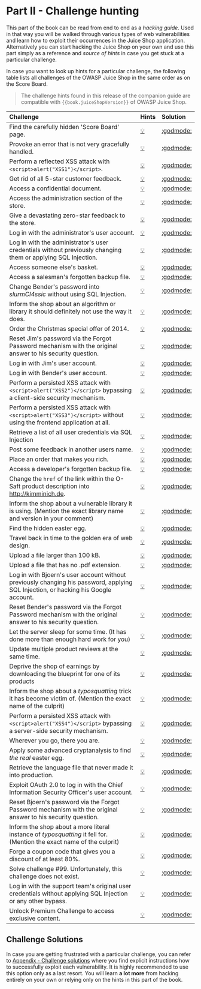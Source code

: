 # Part II - Challenge hunting

This part of the book can be read from end to end as a _hacking guide_.
Used in that way you will be walked through various types of web
vulnerabilities and learn how to exploit their occurrences in the Juice
Shop application. Alternatively you can start hacking the Juice Shop on
your own and use this part simply as a reference and _source of hints_
in case you get stuck at a particular challenge.

In case you want to look up hints for a particular challenge, the
following table lists all challenges of the OWASP Juice Shop in the same
order as on the Score Board.

> The challenge hints found in this release of the companion guide are
> compatible with `{{book.juiceShopVersion}}` of OWASP Juice Shop.

| Challenge                                                                                                                          | Hints                                                                                                                                     | Solution                                                                                                                                           |
|:-----------------------------------------------------------------------------------------------------------------------------------|:------------------------------------------------------------------------------------------------------------------------------------------|:---------------------------------------------------------------------------------------------------------------------------------------------------|
| Find the carefully hidden 'Score Board' page.                                                                                      | [  :bulb:  ](score-board.md#find-the-carefully-hidden-score-board-page)                                                                   | [ :godmode: ](../appendix/solutions.md#find-the-carefully-hidden-score-board-page)                                                                 |
| Provoke an error that is not very gracefully handled.                                                                              | [  :bulb:  ](leakage.md#provoke-an-error-that-is-not-very-gracefully-handled)                                                             | [ :godmode: ](../appendix/solutions.md#provoke-an-error-that-is-not-very-gracefully-handled)                                                       |
| Perform a reflected XSS attack with `<script>alert("XSS1")</script>`.                                                              | [  :bulb:  ](xss.md#perform-a-reflected-xss-attack)                                                                                       | [ :godmode: ](../appendix/solutions.md#perform-a-reflected-xss-attack)                                                                             |
| Get rid of all 5-star customer feedback.                                                                                           | [  :bulb:  ](privilege-escalation.md#get-rid-of-all-5-star-customer-feedback)                                                             | [ :godmode: ](../appendix/solutions.md#get-rid-of-all-5-star-customer-feedback)                                                                    |
| Access a confidential document.                                                                                                    | [  :bulb:  ](forgotten-content.md#access-a-confidential-document)                                                                         | [ :godmode: ](../appendix/solutions.md#access-a-confidential-document)                                                                             |
| Access the administration section of the store.                                                                                    | [  :bulb:  ](privilege-escalation.md#access-the-administration-section-of-the-store)                                                      | [ :godmode: ](../appendix/solutions.md#access-the-administration-section-of-the-store)                                                             |
| Give a devastating zero-star feedback to the store.                                                                                | [  :bulb:  ](validation.md#give-a-devastating-zero-star-feedback-to-the-store)                                                            | [ :godmode: ](../appendix/solutions.md#give-a-devastating-zero-star-feedback-to-the-store)                                                         |
| Log in with the administrator's user account.                                                                                      | [  :bulb:  ](sqli.md#log-in-with-the-administrators-user-account)                                                                         | [ :godmode: ](../appendix/solutions.md#log-in-with-the-administrators-user-account)                                                                |
| Log in with the administrator's user credentials without previously changing them or applying SQL Injection.                       | [  :bulb:  ](weak-security.md#log-in-with-the-administrators-user-credentials-without-previously-changing-them-or-applying-sql-injection) | [ :godmode: ](../appendix/solutions.md#log-in-with-the-administrators-user-credentials-without-previously-changing-them-or-applying-sql-injection) |
| Access someone else's basket.                                                                                                      | [  :bulb:  ](privilege-escalation.md#access-someone-elses-basket)                                                                         | [ :godmode: ](../appendix/solutions.md#access-someone-elses-basket)                                                                                |
| Access a salesman's forgotten backup file.                                                                                         | [  :bulb:  ](forgotten-content.md#access-a-salesmans-forgotten-backup-file)                                                               | [ :godmode: ](../appendix/solutions.md#access-a-salesmans-forgotten-backup-file)                                                                   |
| Change Bender's password into _slurmCl4ssic_ without using SQL Injection.                                                          | [  :bulb:  ](csrf.md#change-benders-password-into-slurmcl4ssic-without-using-sql-injection)                                               | [ :godmode: ](../appendix/solutions.md#change-benders-password-into-slurmcl4ssic-without-using-sql-injection)                                      |
| Inform the shop about an algorithm or library it should definitely not use the way it does.                                        | [  :bulb:  ](crypto.md#inform-the-shop-about-an-algorithm-or-library-it-should-definitely-not-use-the-way-it-does)                        | [ :godmode: ](../appendix/solutions.md#inform-the-shop-about-an-algorithm-or-library-it-should-definitely-not-use-the-way-it-does)                 |
| Order the Christmas special offer of 2014.                                                                                         | [  :bulb:  ](sqli.md#order-the-christmas-special-offer-of-2014)                                                                           | [ :godmode: ](../appendix/solutions.md#order-the-christmas-special-offer-of-2014)                                                                  |
| Reset Jim's password via the Forgot Password mechanism with the original answer to his security question.                          | [  :bulb:  ](sensitive-data.md#reset-jims-password-via-the-forgot-password-mechanism)                                                     | [ :godmode: ](../appendix/solutions.md#reset-jims-password-via-the-forgot-password-mechanism)                                                      |
| Log in with Jim's user account.                                                                                                    | [  :bulb:  ](sqli.md#log-in-with-jims-user-account)                                                                                       | [ :godmode: ](../appendix/solutions.md#log-in-with-jims-user-account)                                                                              |
| Log in with Bender's user account.                                                                                                 | [  :bulb:  ](sqli.md#log-in-with-benders-user-account)                                                                                    | [ :godmode: ](../appendix/solutions.md#log-in-with-benders-user-account)                                                                           |
| Perform a persisted XSS attack with `<script>alert("XSS2")</script>` bypassing a client-side security mechanism.                   | [  :bulb:  ](xss.md#perform-a-persisted-xss-attack-bypassing-a-client-side-security-mechanism)                                            | [ :godmode: ](../appendix/solutions.md#perform-a-persisted-xss-attack-bypassing-a-client-side-security-mechanism)                                  |
| Perform a persisted XSS attack with `<script>alert("XSS3")</script>` without using the frontend application at all.                | [  :bulb:  ](xss.md#perform-a-persisted-xss-attack-without-using-the-frontend-application-at-all)                                         | [ :godmode: ](../appendix/solutions.md#perform-a-persisted-xss-attack-without-using-the-frontend-application-at-all)                               |
| Retrieve a list of all user credentials via SQL Injection                                                                          | [  :bulb:  ](sqli.md#retrieve-a-list-of-all-user-credentials-via-sql-injection)                                                           | [ :godmode: ](../appendix/solutions.md#retrieve-a-list-of-all-user-credentials-via-sql-injection)                                                  |
| Post some feedback in another users name.                                                                                          | [  :bulb:  ](privilege-escalation.md#post-some-feedback-in-another-users-name)                                                            | [ :godmode: ](../appendix/solutions.md#post-some-feedback-in-another-users-name)                                                                   |
| Place an order that makes you rich.                                                                                                | [  :bulb:  ](validation.md#place-an-order-that-makes-you-rich)                                                                            | [ :godmode: ](../appendix/solutions.md#place-an-order-that-makes-you-rich)                                                                         |
| Access a developer's forgotten backup file.                                                                                        | [  :bulb:  ](forgotten-content.md#access-a-developers-forgotten-backup-file)                                                              | [ :godmode: ](../appendix/solutions.md#access-a-developers-forgotten-backup-file)                                                                  |
| Change the `href` of the link within the O-Saft product description into http://kimminich.de.                                      | [  :bulb:  ](privilege-escalation.md#change-the-href-of-the-link-within-the-o-saft-product-description)                                   | [ :godmode: ](../appendix/solutions.md#change-the-href-of-the-link-within-the-o-saft-product-description)                                          |
| Inform the shop about a vulnerable library it is using. (Mention the exact library name and version in your comment)               | [  :bulb:  ](vulnerable-components.md#inform-the-shop-about-a-vulnerable-library-it-is-using)                                             | [ :godmode: ](../appendix/solutions.md#inform-the-shop-about-a-vulnerable-library-it-is-using)                                                     |
| Find the hidden easter egg.                                                                                                        | [  :bulb:  ](forgotten-content.md#find-the-hidden-easter-egg)                                                                             | [ :godmode: ](../appendix/solutions.md#find-the-hidden-easter-egg)                                                                                 |
| Travel back in time to the golden era of web design.                                                                               | [  :bulb:  ](forgotten-content.md#travel-back-in-time-to-the-golden-era-of-web-design)                                                    | [ :godmode: ](../appendix/solutions.md#travel-back-in-time-to-the-golden-era-of-web-design)                                                        |
| Upload a file larger than 100 kB.                                                                                                  | [  :bulb:  ](validation.md#upload-a-file-larger-than-100-kb)                                                                              | [ :godmode: ](../appendix/solutions.md#upload-a-file-larger-than-100-kb)                                                                           |
| Upload a file that has no .pdf extension.                                                                                          | [  :bulb:  ](validation.md#upload-a-file-that-has-no-pdf-extension)                                                                       | [ :godmode: ](../appendix/solutions.md#upload-a-file-that-has-no-pdf-extension)                                                                    |
| Log in with Bjoern's user account without previously changing his password, applying SQL Injection, or hacking his Google account. | [  :bulb:  ](weak-security.md#log-in-with-bjoerns-user-account)                                                                           | [ :godmode: ](../appendix/solutions.md#log-in-with-bjoerns-user-account)                                                                           |
| Reset Bender's password via the Forgot Password mechanism with the original answer to his security question.                       | [  :bulb:  ](sensitive-data.md#reset-benders-password-via-the-forgot-password-mechanism)                                                  | [ :godmode: ](../appendix/solutions.md#reset-benders-password-via-the-forgot-password-mechanism)                                                   |
| Let the server sleep for some time. (It has done more than enough hard work for you)                                               | [  :bulb:  ](nosqli.md#let-the-server-sleep-for-some-time)                                                                                | [ :godmode: ](../appendix/solutions.md#let-the-server-sleep-for-some-time)                                                                         |
| Update multiple product reviews at the same time.                                                                                  | [  :bulb:  ](nosqli.md#update-multiple-product-reviews-at-the-same-time)                                                                  | [ :godmode: ](../appendix/solutions.md#update-multiple-product-reviews-at-the-same-time)                                                           |
| Deprive the shop of earnings by downloading the blueprint for one of its products                                                  | [  :bulb:  ](forgotten-content.md#deprive-the-shop-of-earnings-by-downloading-the-blueprint-for-one-of-its-products)                      | [ :godmode: ](../appendix/solutions.md##deprive-the-shop-of-earnings-by-downloading-the-blueprint-for-one-of-its-products)                         |
| Inform the shop about a _typosquatting_ trick it has become victim of. (Mention the exact name of the culprit)                     | [  :bulb:  ](vulnerable-components.md#inform-the-shop-about-a-typosquatting-trick-it-has-become-victim-of)                                | [ :godmode: ](../appendix/solutions.md#inform-the-shop-about-a-typosquatting-trick-it-has-become-victim-of)                                        |
| Perform a persisted XSS attack with `<script>alert("XSS4")</script>` bypassing a server-side security mechanism.                   | [  :bulb:  ](xss.md#perform-a-persisted-xss-attack-bypassing-a-server-side-security-mechanism)                                            | [ :godmode: ](../appendix/solutions.md#perform-a-persisted-xss-attack-bypassing-a-server-side-security-mechanism)                                  |
| Wherever you go, there you are.                                                                                                    | [  :bulb:  ](weak-security.md#wherever-you-go-there-you-are)                                                                              | [ :godmode: ](../appendix/solutions.md#wherever-you-go-there-you-are)                                                                              |
| Apply some advanced cryptanalysis to find _the real_ easter egg.                                                                   | [  :bulb:  ](crypto.md#apply-some-advanced-cryptanalysis-to-find-the-real-easter-egg)                                                     | [ :godmode: ](../appendix/solutions.md#apply-some-advanced-cryptanalysis-to-find-the-real-easter-egg)                                              |
| Retrieve the language file that never made it into production.                                                                     | [  :bulb:  ](forgotten-content.md#retrieve-the-language-file-that-never-made-it-into-production)                                          | [ :godmode: ](../appendix/solutions.md#retrieve-the-language-file-that-never-made-it-into-production)                                              |
| Exploit OAuth 2.0 to log in with the Chief Information Security Officer's user account.                                            | [  :bulb:  ](weak-security.md#exploit-oauth-20-to-log-in-with-the-cisos-user-account)                                                     | [ :godmode: ](../appendix/solutions.md#exploit-oauth-20-to-log-in-with-the-chief-information-security-officers-user-account)                       |
| Reset Bjoern's password via the Forgot Password mechanism with the original answer to his security question.                       | [  :bulb:  ](sensitive-data.md#reset-bjoerns-password-via-the-forgot-password-mechanism)                                                  | [ :godmode: ](../appendix/solutions.md#reset-bjoerns-password-via-the-forgot-password-mechanism)                                                   |
| Inform the shop about a more literal instance of _typosquatting_ it fell for. (Mention the exact name of the culprit)              | [  :bulb:  ](vulnerable-components.md#inform-the-shop-about-a-more-literal-instance-of-typosquatting-it-fell-for)                         | [ :godmode: ](../appendix/solutions.md#inform-the-shop-about-a-more-literal-instance-of-typosquatting-it-fell-for)                                 |
| Forge a coupon code that gives you a discount of at least 80%.                                                                     | [  :bulb:  ](crypto.md#forge-a-coupon-code-that-gives-you-a-discount-of-at-least-80)                                                      | [ :godmode: ](../appendix/solutions.md#forge-a-coupon-code-that-gives-you-a-discount-of-at-least-80)                                               |
| Solve challenge #99. Unfortunately, this challenge does not exist.                                                                 | [  :bulb:  ](crypto.md#solve-challenge-99)                                                                                                | [ :godmode: ](../appendix/solutions.md#solve-challenge-99)                                                                                         |
| Log in with the support team's original user credentials without applying SQL Injection or any other bypass.                       | [  :bulb:  ](weak-security.md#log-in-with-the-support-teams-original-user-credentials)                                                    | [ :godmode: ](../appendix/solutions.md#log-in-with-the-support-teams-original-user-credentials)                                                    |
| Unlock Premium Challenge to access exclusive content.                                                                              | [  :bulb:  ](crypto.md#unlock-premium-challenge-to-access-exclusive-content)                                                              | [ :godmode: ](../appendix/solutions.md#unlock-premium-challenge-to-access-exclusive-content)                                                       |

## Challenge Solutions

In case you are getting frustrated with a particular challenge, you can
refer to [Appendix - Challenge solutions](/appendix/solutions.md) where
you find explicit instructions how to successfully exploit each
vulnerability. It is highly recommended to use this option only as a
last resort. You will learn __a lot more__ from hacking entirely on your
own or relying only on the hints in this part of the book.
